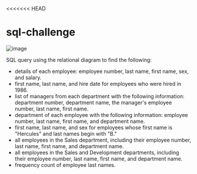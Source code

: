 <<<<<<< HEAD
# sql-challenge

![image]('Relational_diagram.png')

SQL query using the relational diagram to find the following: 



* details of each employee: employee number, last name, first name, sex, and salary.
* first name, last name, and hire date for employees who were hired in 1986.
* list of managers from each department with the following information: department number, department name, the manager's employee number, last name, first name.
* department of each employee with the following information: employee number, last name, first name, and department name.
* first name, last name, and sex for employees whose first name is "Hercules" and last names begin with "B."
* all employees in the Sales department, including their employee number, last name, first name, and department name.
* all employees in the Sales and Development departments, including their employee number, last name, first name, and department name.
* frequency count of employee last names.


